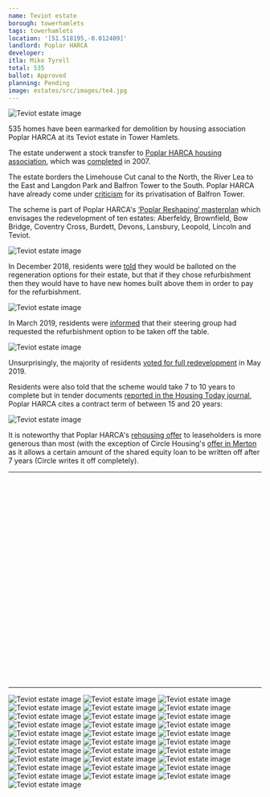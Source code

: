 ```yaml
---
name: Teviot estate 
borough: towerhamlets 
tags: towerhamlets
location: '[51.518195,-0.012409]'
landlord: Poplar HARCA
developer:
itla: Mike Tyrell
total: 535
ballot: Approved
planning: Pending
image: estates/src/images/te4.jpg
---
```

![Teviot estate image](src/images/te4.jpg)

535 homes have been earmarked for demolition by housing association Poplar HARCA at its Teviot estate in Tower Hamlets.

The estate underwent a stock transfer to [Poplar HARCA housing association](https://www.poplarharca.co.uk/), which was [completed](http://democracy.towerhamlets.gov.uk/mgAi.aspx?ID=10064) in 2007.

The estate borders the Limehouse Cut canal to the North, the River Lea to the East and Langdon Park and Balfron Tower to the South. Poplar HARCA have already come under [criticism](https://www.theguardian.com/cities/2019/sep/19/balfron-20-how-goldfingers-utopian-tower-became-luxury-flats) for its privatisation of Balfron Tower.

The scheme is part of Poplar HARCA's [‘Poplar Reshaping’ masterplan](https://www.architectsjournal.co.uk/download?ac=1222139) which envisages the redevelopment of ten estates: Aberfeldy, Brownfield, Bow Bridge, Coventry Cross, Burdett, Devons, Lansbury, Leopold, Lincoln and Teviot.

![Teviot estate image](src/images/reshapingpoplar.png)

In December 2018, residents were [told](/images/teviotDec2018.pdf) they would be balloted on the regeneration options for their estate, but that if they chose refurbishment then they would have to have new homes built above them in order to pay for the refurbishment.

![Teviot estate image](src/images/teviotrooftops.png)

In March 2019, residents were [informed](/images/teviotMarch2019.pdf) that their steering group had requested the refurbishment option to be taken off the table.

![Teviot estate image](src/images/refurbgone.png)

Unsurprisingly, the majority of residents [voted for full redevelopment](https://www.eastlondonadvertiser.co.uk/news/politics/teviot-housing-estate-regeneration-voted-1-6052355) in May 2019.

Residents were also told that the scheme would take 7 to 10 years to complete but in tender documents [reported in the Housing Today journal](https://www.housingtoday.co.uk/news/1bn-teviot-estate-regen-goes-out-to-tender/5104462.article), Poplar HARCA cites a contract term of between 15 and 20 years:

![Teviot estate image](src/images/teviothousingtoday.png)

It is noteworthy that Poplar HARCA's [rehousing offer](/images/teviotoffer.pdf) to leaseholders is more generous than most (with the exception of Circle Housing's [offer in Merton](/images/mertonoffer.pdf) as it allows a certain amount of the shared equity loan to be written off after 7 years (Circle writes it off completely).

---

<!------------THE CODE BELOW RENDERS THE MAP - DO NOT EDIT! ---------------------------->

<div id="map" style="width: 100%; height: 400px;"></div>

<script>
  var map = L.map('map').setView({{ location }}, 13);
  L.tileLayer('https://tile.openstreetmap.org/{z}/{x}/{y}.png', {
  maxZoom: 19,
attribution: '&copy; <a href="http://www.openstreetmap.org/copyright">OpenStreetMap</a>'
}).addTo(map);
var circle = L.circle({{ location }}, {
    color: 'red',
    fillColor: '#f03',
    fillOpacity: 0.5,
    radius: 500
}).addTo(map);
</script>

---


![Teviot estate image](src/images/te1.jpg)
  ![Teviot estate image](src/images/te2.jpg)
  ![Teviot estate image](src/images/te3.jpg)
  ![Teviot estate image](src/images/te5.jpg)
  ![Teviot estate image](src/images/te6.jpg)
  ![Teviot estate image](src/images/te7.jpg)
  ![Teviot estate image](src/images/te8.jpg)
  ![Teviot estate image](src/images/te9.jpg)
  ![Teviot estate image](src/images/te10.jpg)
  ![Teviot estate image](src/images/te11.jpg)
  ![Teviot estate image](src/images/te12.jpg)
  ![Teviot estate image](src/images/te13.jpg)
  ![Teviot estate image](src/images/te14.jpg)
  ![Teviot estate image](src/images/te15.jpg)
  ![Teviot estate image](src/images/te16.jpg)
  ![Teviot estate image](src/images/te17.jpg)
  ![Teviot estate image](src/images/te18.jpg)
  ![Teviot estate image](src/images/te19.jpg)
  ![Teviot estate image](src/images/te20.jpg)
  ![Teviot estate image](src/images/te21.jpg)
  ![Teviot estate image](src/images/te22.jpg)
  ![Teviot estate image](src/images/te23.jpg)
  ![Teviot estate image](src/images/te24.jpg)
  ![Teviot estate image](src/images/te25.jpg)
  ![Teviot estate image](src/images/te26.jpg)
  ![Teviot estate image](src/images/te27.jpg)
  ![Teviot estate image](src/images/te28.jpg)
  ![Teviot estate image](src/images/te29.jpg)
  ![Teviot estate image](src/images/te30.jpg)
  ![Teviot estate image](src/images/te31.jpg)
  ![Teviot estate image](src/images/te32.jpg)
